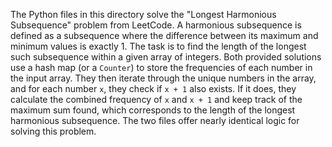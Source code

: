 The Python files in this directory solve the "Longest Harmonious Subsequence" problem from LeetCode. A harmonious subsequence is defined as a subsequence where the difference between its maximum and minimum values is exactly 1. The task is to find the length of the longest such subsequence within a given array of integers. Both provided solutions use a hash map (or a `Counter`) to store the frequencies of each number in the input array. They then iterate through the unique numbers in the array, and for each number `x`, they check if `x + 1` also exists. If it does, they calculate the combined frequency of `x` and `x + 1` and keep track of the maximum sum found, which corresponds to the length of the longest harmonious subsequence. The two files offer nearly identical logic for solving this problem.

